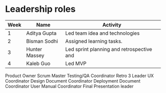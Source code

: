 # Leadership roles

| Week | Name           | Activity                                               |
|---|-------------------|--------------------------------------------------------|
| 1 | Aditya Gupta      | Led team idea and technologies                         | 
| 2 | Bisman Sodhi      | Assigned learning tasks.                               | 
| 3 | Hunter Massey     | Led sprint planning and retrospective and              | 
| 4 | Kaleb Guo         | Led MVP                                                |


Product Owner
Scrum Master
Testing/QA Coordinator
Retro 3 Leader
UX Coordinator
Design Document Coordinator
Deployment Document Coordinator
User Manual Coordinator
Final Presentation leader
